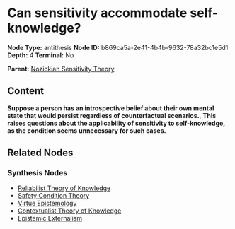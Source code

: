 # Can sensitivity accommodate self-knowledge?

**Node Type:** antithesis
**Node ID:** b869ca5a-2e41-4b4b-9632-78a32bc1e5d1
**Depth:** 4
**Terminal:** No

**Parent:** [Nozickian Sensitivity Theory](nozickian-sensitivity-theory-synthesis-4f3caf1a-71e0-45e5-8ff5-4a30f0960284.md)

## Content

**Suppose a person has an introspective belief about their own mental state that would persist regardless of counterfactual scenarios.**, **This raises questions about the applicability of sensitivity to self-knowledge, as the condition seems unnecessary for such cases.**

## Related Nodes

### Synthesis Nodes

- [Reliabilist Theory of Knowledge](reliabilist-theory-of-knowledge-synthesis-73155e0b-d359-4e9b-b31e-5495188f08fb.md)
- [Safety Condition Theory](safety-condition-theory-synthesis-ed9accf3-7b9e-4f05-8c48-2acc53606b26.md)
- [Virtue Epistemology](virtue-epistemology-synthesis-6ea35455-20d5-4e86-89c8-75e6c7dc63f2.md)
- [Contextualist Theory of Knowledge](contextualist-theory-of-knowledge-synthesis-cf65cd54-2150-44ad-9eca-6d2bdce16f93.md)
- [Epistemic Externalism](epistemic-externalism-synthesis-cd5a6841-3037-404d-84c9-cd350974125f.md)
